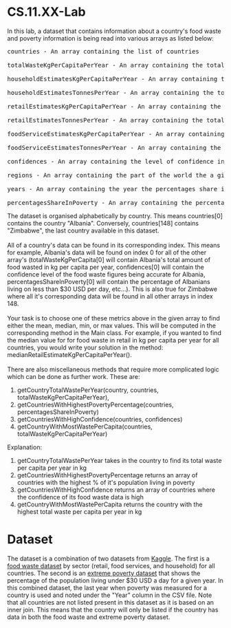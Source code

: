 # CS.11.XX-Lab

In this lab, a dataset that contains information about a country's food waste and poverty information is being read into various arrays as listed below:
<pre>
countries - An array containing the list of countries

totalWasteKgPerCapitaPerYear - An array containing the total amount of food wasted in kg by a country per capita per year

householdEstimatesKgPerCapitaPerYear - An array containing the total household food waste in kg by a country per capita per year

householdEstimatesTonnesPerYear - An array containing the total household food waste in tonnes by a country per year

retailEstimatesKgPerCapitaPerYear - An array containing the total retail food waste in kg by a country per capita per year

retailEstimatesTonnesPerYear - An array containing the total retail food waste in tons by a country per year

foodServiceEstimatesKgPerCapitaPerYear - An array containing the total food service food waste in kg by a country per capita per year

foodServiceEstimatesTonnesPerYear - An array containing the food service food waste in tonnes by a country per year

confidences - An array containing the level of confidence in the food waste figures being accurate for a given country

regions - An array containing the part of the world the a given is in

years - An array containing the year the percentages share in poverty figures were taken from

percentagesShareInPoverty - An array containing the percentage of a country's population living on less than $30 USD per day (this will be referred to as "poverty")
</pre>

The dataset is organised alphabetically by country. This means countries[0] contains the country "Albania". 
Conversely, countries[148] contains "Zimbabwe", the last country available in this dataset. 
<br />
<br />
All of a country's data can be found in its corresponding index. This means for example, Albania's data will be found on index 0 for all of the other array's (totalWasteKgPerCapita[0] will contain Albania's total amount of food wasted in kg per capita per year, confidences[0] will contain the confidence level of the food waste figures being accurate for Albania, percentagesShareInPoverty[0] will contain the percentage of Albanians living on less than $30 USD per day, etc...).
This is also true for Zimbabwe where all it's corresponding data will be found in all other arrays in index 148.
<br />
<br />
Your task is to choose one of these metrics above in the given array to find either the mean, median, min, or max values. This will be computed in the corresponding method in the Main class. For example, if you wanted to find the median value for for food waste in retail in kg per capita per year for all countries, you would write your solution in the method: medianRetailEstimateKgPerCapitaPerYear().
<br />
<br />
There are also miscellaneous methods that require more complicated logic which can be done as further work. These are:

1. getCountryTotalWastePerYear(country, countries, totalWasteKgPerCapitaPerYear), 
2. getCountriesWithHighestPovertyPercentage(countries, percentagesShareInPoverty)
3. getCountriesWithHighConfidence(countries, confidences)
4. getCountryWithMostWastePerCapita(countries, totalWasteKgPerCapitaPerYear)

Explanation: 
1. getCountryTotalWastePerYear takes in the country to find its total waste per capita per year in kg
2. getCountriesWithHighestPovertyPercentage returns an array of countries with the highest % of it's population living in poverty 
3. getCountriesWithHighConfidence returns an array of countries where the confidence of its food waste data is high
4. getCountryWithMostWastePerCapita returns the country with the highest total waste per capita per year in kg

# Dataset

The dataset is a combination of two datasets from [Kaggle](https://www.kaggle.com/). 
The first is a [food waste dataset](https://www.kaggle.com/datasets/joebeachcapital/food-waste) by sector (retail, food services, and household) for all countries.
The second is an [extreme poverty dataset](https://www.kaggle.com/datasets/mathurinache/extreme-poverty) that shows the percentage of the population living under $30 USD a day for a given year.
In this combined dataset, the last year when poverty was measured for a country is used and noted under the "Year" column in the CSV file.
Note that all countries are not listed present in this dataset as it is based on an inner join. 
This means that the country will only be listed if the country has data in both the food waste and extreme poverty dataset.
